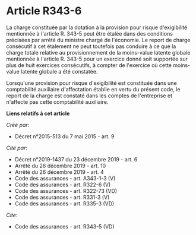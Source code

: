 # Article R343-6

La charge constituée par la dotation à la provision pour risque d'exigibilité mentionnée à l'article R. 343-5 peut être
étalée dans des conditions précisées par arrêté du ministre chargé de l'économie. Le report de charge consécutif à cet
étalement ne peut toutefois pas conduire à ce que la charge totale relative au provisionnement de la moins-value latente
globale mentionnée à l'article R. 343-5 pour un exercice donné soit supportée sur plus de huit exercices consécutifs, à
compter de l'exercice où cette moins-value latente globale a été constatée. 

Lorsqu'une provision pour risque d'exigibilité est constituée dans une comptabilité auxiliaire d'affectation établie en vertu
du présent code, le report de la charge est constaté dans les comptes de l'entreprise et n'affecte pas cette comptabilité
auxiliaire.

**Liens relatifs à cet article**

_Créé par_:

  - Décret n°2015-513 du 7 mai 2015 - art. 9

_Cité par_:

  - Décret n°2019-1437 du 23 décembre 2019 - art. 6
  - Arrêté du 26 décembre 2019 - art. 10
  - Arrêté du 26 décembre 2019 - art. 4
  - Code des assurances - art. A343-1-3 (V)
  - Code des assurances - art. R322-6 (V)
  - Code des assurances - art. R322-73 (VD)
  - Code des assurances - art. R331-3 (V)
  - Code des assurances - art. R335-3 (VD)

_Cite_:

  - Code des assurances - art. R343-5 (VD)
